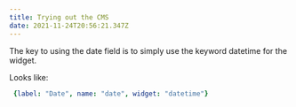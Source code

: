 ```yaml
---
title: Trying out the CMS
date: 2021-11-24T20:56:21.347Z
---
```

The key to using the date field is to simply use the keyword datetime for the widget.

Looks like:

```yaml
 {label: "Date", name: "date", widget: "datetime"}
```